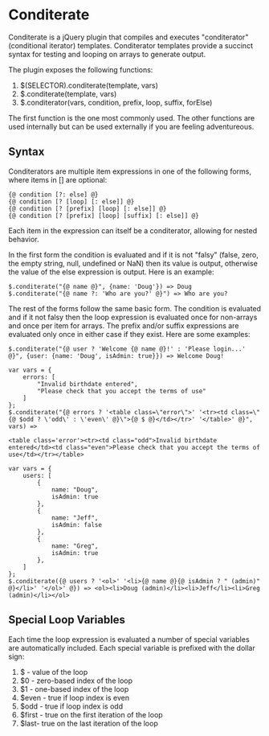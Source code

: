 Conditerate
===========
 
Conditerate is a jQuery plugin that compiles and executes "conditerator" (conditional iterator) templates.  Conditerator templates provide a succinct syntax for testing and looping on arrays to generate output.

The plugin exposes the following functions:

1. $(SELECTOR).conditerate(template, vars)
2. $.conditerate(template, vars)
3. $.conditerator(vars, condition, prefix, loop, suffix, forElse)

The first function is the one most commonly used.  The other functions are used internally but can be used externally if you are feeling adventureous.

Syntax
------

Conditerators are multiple item expressions in one of the following forms, where items in [] are optional:
 
	{@ condition [?: else] @}
	{@ condition [? [loop] [: else]] @}
	{@ condition [? [prefix] [loop] [: else]] @}
	{@ condition [? [prefix] [loop] [suffix] [: else]] @}
	
Each item in the expression can itself be a conditerator, allowing for nested behavior.
	
In the first form the condition is evaluated and if it is not "falsy" (false, zero, the empty string, null, undefined or NaN) then its value is output, otherwise the value of the else expression is output.  Here is an example:
	
	$.conditerate("{@ name @}", {name: 'Doug'}) => Doug
	$.conditerate("{@ name ?: 'Who are you?' @}") => Who are you?

The rest of the forms follow the same basic form.  The condition is evaluated and if it not falsy then the loop expression is evaluated once for non-arrays and once per item for arrays.  The prefix and/or suffix expressions are evaluated only once in either case if they exist.  Here are some examples:
	
	$.conditerate("{@ user ? 'Welcome {@ name @}!' : 'Please login...' @}", {user: {name: 'Doug', isAdmin: true}}) => Welcome Doug!
	
	var vars = {
		errors: [
			"Invalid birthdate entered",
			"Please check that you accept the terms of use"
		]
	};
	$.conditerate("{@ errors ? '<table class=\"error\">' '<tr><td class=\"{@ $odd ? \'odd\' : \'even\' @}\">{@ $ @}</td></tr>' '</table>' @}", vars) =>
	
	<table class='error'><tr><td class="odd">Invalid birthdate entered</td><td class="even">Please check that you accept the terms of use</td></tr></table>
	
	var vars = {
		users: [
			{
				name: "Doug",
				isAdmin: true
			},
			{
				name: "Jeff",
				isAdmin: false
			},
			{
				name: "Greg",
				isAdmin: true
			},
		]
	};
	$.conditerate({@ users ? '<ol>' '<li>{@ name @}{@ isAdmin ? " (admin)" @}</li>' '</ol>' @}) => <ol><li>Doug (admin)</li><li>Jeff</li><li>Greg (admin)</li></ol>

Special Loop Variables
----------------------

Each time the loop expression is evaluated a number of special variables are automatically included. Each special variable is prefixed with the dollar sign:

1. $ - value of the loop
2. $0 - zero-based index of the loop
3. $1 - one-based index of the loop
4. $even - true if loop index is even
5. $odd - true if loop index is odd
6. $first - true on the first iteration of the loop
7. $last- true on the last iteration of the loop